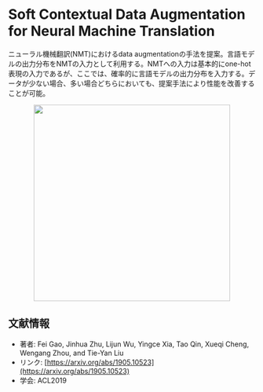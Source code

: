 # Soft Contextual Data Augmentation for Neural Machine Translation

ニューラル機械翻訳(NMT)におけるdata augmentationの手法を提案。言語モデルの出力分布をNMTの入力として利用する。NMTへの入力は基本的にone-hot表現の入力であるが、ここでは、確率的に言語モデルの出力分布を入力する。データが少ない場合、多い場合どちらにおいても、提案手法により性能を改善することが可能。

<p align="center">
<img src=https://user-images.githubusercontent.com/53220859/63646654-1e87b780-c751-11e9-9978-e28d8fdd3fc1.png width=400pt>
</p>

## 文献情報
- 著者: Fei Gao, Jinhua Zhu, Lijun Wu, Yingce Xia, Tao Qin, Xueqi Cheng, Wengang Zhou, and Tie-Yan Liu
- リンク: [https://arxiv.org/abs/1905.10523](https://arxiv.org/abs/1905.10523)
- 学会: ACL2019
